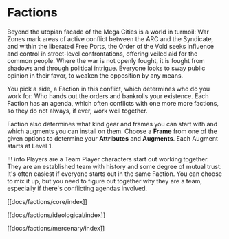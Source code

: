 # Factions
Beyond the utopian facade of the Mega Cities is a world in turmoil: War Zones mark areas of active conflict between the ARC and the Syndicate, and within the liberated Free Ports, the Order of the Void seeks influence and control in street-level confrontations, offering veiled aid for the common people. Where the war is not openly fought, it is fought from shadows and through political intrigue. Everyone looks to sway public opinion in their favor, to weaken the opposition by any means.

You pick a side, a Faction in this conflict, which determines who do you work for: Who hands out the orders and bankrolls your existence. Each Faction has an agenda, which often conflicts with one more more factions, so they do not always, if ever, work well together.

Faction also determines what kind gear and frames you can start with and which augments you can install on them. Choose a **Frame** from one of the given options to determine your **Attributes** and **Augments**. Each Augment starts at Level 1.

!!! info Players are a Team
	Player characters start out working together. They are an established team with history and some degree of mutual trust. It's often easiest if everyone starts out in the same Faction. You can choose to mix it up, but you need to figure out together why they are a team, especially if there's conflicting agendas involved.

[[docs/factions/core/index]]

[[docs/factions/ideological/index]]

[[docs/factions/mercenary/index]]